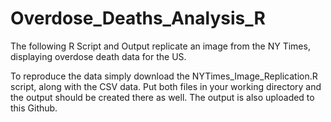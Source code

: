 # Overdose_Deaths_Analysis_R
The following R Script and Output replicate an image from the NY Times, displaying overdose death data for the US.

To reproduce the data simply download the NYTimes_Image_Replication.R script, along with the CSV data. Put both files in your working 
directory and the output should be created there as well. The output is also uploaded to this Github.
